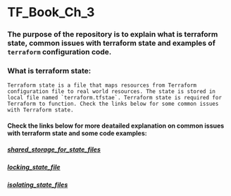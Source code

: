 # TF_Book_Ch_3

### The purpose of the repository is to explain what is terraform state, common issues with terraform state and examples of `terraform` configuration code.

### What is terraform state:

```
Terraform state is a file that maps resources from Terraform configuration file to real world resources. The state is stored in local file named `terraform.tfstae`. Terraform state is required for Terraform to function. Check the links below for some common issues with Terraform state.

```

#### Check the links below for more deatailed explanation on common issues with terraform state and some code examples:
 
 ##### [shared_storage_for_state_files](https://github.com/nikcbg/TF_Book_Ch_3/tree/master/1.%20shared_storage_for_state_files)
 
 ##### [locking_state_file](https://github.com/nikcbg/TF_Book_Ch_3/tree/master/2.%20locking_state_file)
 
 ##### [isolating_state_files](https://github.com/nikcbg/TF_Book_Ch_3/tree/master/3.%20isolating_state_files)
 
 
      
  
